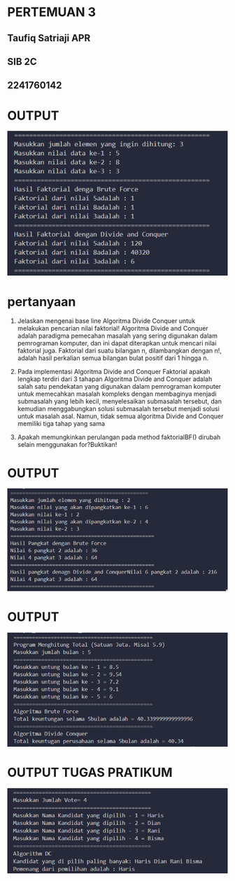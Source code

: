 # PERTEMUAN 3
## Taufiq Satriaji APR
## SIB 2C
## 2241760142

<h1> OUTPUT </h1>

![Alt text](image.png)

# pertanyaan 
1. Jelaskan mengenai base line Algoritma Divide Conquer untuk melakukan pencarian nilai faktorial! 
Algoritma Divide and Conquer adalah paradigma pemecahan masalah yang sering digunakan dalam pemrograman komputer, dan ini dapat diterapkan untuk mencari nilai faktorial juga. Faktorial dari suatu bilangan n, dilambangkan dengan n!, adalah hasil perkalian semua bilangan bulat positif dari 1 hingga n.

2. Pada implementasi Algoritma Divide and Conquer Faktorial apakah lengkap terdiri dari 3 tahapan 
Algoritma Divide and Conquer adalah salah satu pendekatan yang digunakan dalam pemrograman komputer untuk memecahkan masalah kompleks dengan membaginya menjadi submasalah yang lebih kecil, menyelesaikan submasalah tersebut, dan kemudian menggabungkan solusi submasalah tersebut menjadi solusi untuk masalah asal. Namun, tidak semua algoritma Divide and Conquer memiliki tiga tahap yang sama

3.	Apakah memungkinkan perulangan pada method faktorialBF() dirubah selain menggunakan for?Buktikan! 




<h1> OUTPUT </h1>

![Alt text](image-3.png)

<h1> OUTPUT </h1>

![Alt text](image-2.png)


<h1> OUTPUT TUGAS PRATIKUM </h1>

![Alt text](image-4.png)